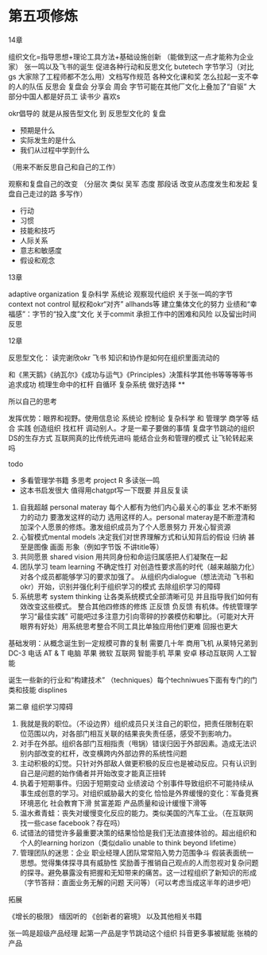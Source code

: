# 第五项修炼

14章

组织文化=指导思想+理论工具方法+基础设施创新 （能做到这一点才能称为企业家）
张一鸣以及飞书的诞生
促进各种行动和反思文化 butetech 字节学习（对比gs 大家除了工程师都不怎么用）文档写作规范 各种文化课和奖 怎么拉起一支不幸的人的队伍
反思会 复盘会 分享会 周会
字节可能在其他厂文化上叠加了“自驱”
大部分中国人都是好员工 读书少 喜欢s


okr倡导的 就是从报告型文化 到 反思型文化的 复盘

- 预期是什么
- 实际发生的是什么
- 我们从过程中学到什么

（用来不断反思自己和自己的工作）

观察和复盘自己的改变 （分层次 类似 吴军 态度 那段话 改变从态度发生和发起 复盘自己走过的路 多写作）

- 行动
- 习惯
- 技能和技巧
- 人际关系
- 意志和敏感度
- 假设和观念



13章

adaptive organization 复杂科学 系统论 观察现代组织
关于张一鸣的字节 context not control 赋权和okr“对齐” allhands等 建立集体文化的努力
业绩和“幸福感”：字节的“投入度”文化 关于commit 承担工作中的困难和风险 以及留出时间反思

12章

反思型文化： 读完谢欣okr 飞书 知识和协作是如何在组织里面流动的

和《黑天鹅》《纳瓦尔》《成功与运气》《Principles》决策科学其他书等等等等书 追求成功 梳理生命中的杠杆 自循环 复杂系统 做好选择 **

所以自己的思考

发挥优势：眼界和视野。使用信息论 系统论 控制论 复杂科学 和 管理学 商学等 结合 实践 创造组织 找杠杆 调动别人。才是一辈子要做的事情
复盘字节跳动的组织 DS的生存方式 互联网真的比传统先进吗 能结合业务和管理的模式 让飞轮转起来吗


todo

- 多看管理学书籍 多思考 project R 多读张一鸣
- 这本书启发很大 值得用chatgpt写一下既要 并且反复读




1. 自我超越 personal materay 每个人都有为他们内心最关心的事业 艺术不断努力的动力 要激发这样的动力 选用这样的人。personal materay是不断澄清和加深个人愿景的修炼。激发组织成员为了个人愿景努力 开发心智资源
2. 心智模式mental models 决定我们对世界理解方式和认知背后的假设 归纳 甚至是图像 画面 形象（例如字节饭 不讲title等）
3. 共同愿景 shared vision 用共同身份和命运归属感把人们凝聚在一起
4. 团队学习 team learning 不确定性打 对创造性要求高的时代（越来越脑力化）对各个成员都能够学习的要求加强了。 从组织内dialogue（想法流动 飞书和okr）开始，识别并强化利于组织学习的模式 去除组织学习的障碍
5. 系统思考 system thinking 让各类系统模式全部清晰可见 并且指导我们如何有效改变这些模式。 整合其他四修炼的修炼 正反馈 负反馈 有机体。传统管理学学习“最佳实践” 可能吧过多注意力引向零碎的抄袭模仿和攀比。（可能对大开眼界有好处）用系统思考整合不同工具比单独应用他们更难 回报也更大






基础发明：从概念诞生到一定规模可靠的复制 需要几十年
商用飞机 从莱特兄弟到DC-3
电话 AT & T
电脑 苹果 微软
互联网
智能手机 苹果 安卓
移动互联网 
人工智能

诞生一些新的行业和“构建技术” （techniques）每个techniwues下面有专门的门类和技能 displines


第二章 组织学习障碍

1. 我就是我的职位。（不设边界）组织成员只关注自己的职位，把责任限制在职位范围以内，对各部门相互关联的结果丧失责任感，感受不到影响力。
2. 对手在外部。组织各部门互相指责（甩锅）错误归因于外部因素。造成无法识别内部改变的杠杆，改变横跨内外部边界的系统性问题
3. 主动积极的幻觉。只针对外部敌人做更积极的反应也是被动反应。只有认识到自己是问题的始作俑者并开始改变才能真正扭转
4. 执着于短期事件。归因于短期变动 业绩波动 个别事件导致组织不可能持续从事生成创意的学习。对组织威胁最大的变化 恰恰是外界缓慢的变化：军备竞赛 环境恶化 社会教育下滑 贫富差距 产品质量和设计缓慢下滑等
5. 温水煮青蛙：丧失对缓慢变化反应的能力。类似美国的汽车工业。（在互联网找一些case facebook？存在吗）
6. 试错法的错觉许多最重要决策的结果恰恰是我们无法直接体验的。超出组织和个人的learning horizon（类似dalio unable to think beyond lifetime）
7. 管理团队的迷思：企业 职业经理人团队常常陷入势力范围争斗 假装表面统一思想。觉得集体探寻具有威胁性 奖励善于推销自己观点的人而忽视对复杂问题的探寻。避免暴露没有把握和无知带来的痛苦。这一过程组织了新知识的形成（字节答辩：直面业务无解的问题 天问等）（可以考虑当成这半年的进步吧）








拓展

《增长的极限》 缅因听的
《创新者的窘境》 以及其他相关书籍


张一鸣是超级产品经理 起第一产品是字节跳动这个组织 抖音更多事被赋能 张楠的产品
